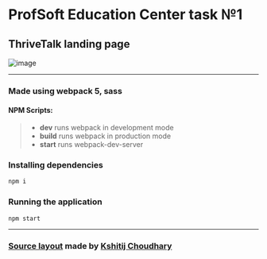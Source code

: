 # ProfSoft Education Center task №1

## ThriveTalk landing page

![image](https://user-images.githubusercontent.com/71455385/186725603-5e5e6810-5754-4e40-a878-1f046a035931.png)

---

### Made using webpack 5, sass

#### NPM Scripts:

> * **dev** runs webpack in development mode
> * **build** runs webpack in production mode
> * **start** runs webpack-dev-server

### Installing dependencies

```bash
npm i
```

### Running the application

```bash
npm start
```

---

### [Source layout](https://www.figma.com/community/file/1042005619019164077) made by [Kshitij Choudhary](https://www.figma.com/@dopekshitij)

